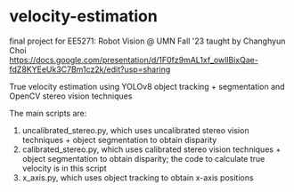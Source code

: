 # velocity-estimation
final project for EE5271: Robot Vision @ UMN Fall '23 taught by Changhyun Choi  
https://docs.google.com/presentation/d/1F0fz9mAL1xf_owllBixQae-fdZ8KYEeUk3C7Bm1cz2k/edit?usp=sharing  

True velocity estimation using YOLOv8 object tracking + segmentation and OpenCV stereo vision techniques  

The main scripts are:
1) uncalibrated_stereo.py, which uses uncalibrated stereo vision techniques + object segmentation to obtain disparity
2) calibrated_stereo.py, which uses calibrated stereo vision techniques + object segmentation to obtain disparity; the code to calculate true velocity is in this script
3) x_axis.py, which uses object tracking to obtain x-axis positions
